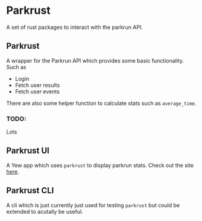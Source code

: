 # Parkrust

A set of rust packages to interact with the parkrun API.

## Parkrust

A wrapper for the Parkrun API which provides some basic functionality. Such as

- Login
- Fetch user results
- Fetch user events

There are also some helper function to calculate stats such as `average_time`.

### TODO:

Lots

## Parkrust UI

A Yew app which uses `parkrust` to display parkrun stats. Check out the site [here](https://parkrust.netlify.app).

## Parkrust CLI

A cli which is just currently just used for testing `parkrust` but could be extended to acutally be useful.
